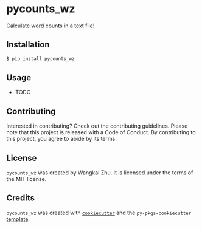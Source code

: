 # pycounts_wz

Calculate word counts in a text file!

## Installation

```bash
$ pip install pycounts_wz
```

## Usage

- TODO

## Contributing

Interested in contributing? Check out the contributing guidelines. Please note that this project is released with a Code of Conduct. By contributing to this project, you agree to abide by its terms.

## License

`pycounts_wz` was created by Wangkai Zhu. It is licensed under the terms of the MIT license.

## Credits

`pycounts_wz` was created with [`cookiecutter`](https://cookiecutter.readthedocs.io/en/latest/) and the `py-pkgs-cookiecutter` [template](https://github.com/py-pkgs/py-pkgs-cookiecutter).
